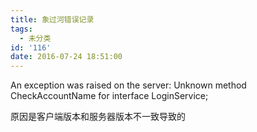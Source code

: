 ```yaml
---
title: 象过河错误记录
tags:
  - 未分类
id: '116'
date: 2016-07-24 18:51:00
---
```


An exception was raised on the server: Unknown method CheckAccountName for interface LoginService;

  

原因是客户端版本和服务器版本不一致导致的